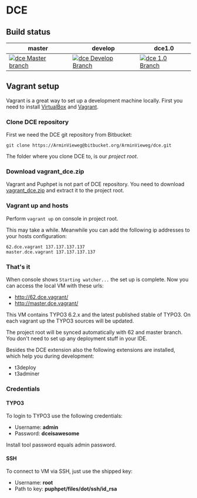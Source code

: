 # DCE #

## Build status ##

|master|develop|dce1.0|
|---------|----------|---------|
|[![dce Master branch](http://ci.v.ieweg.de/build-status/image/5?branch=master)](http://ci.v.ieweg.de/build-status/view/5?branch=master)|[![dce Develop Branch](http://ci.v.ieweg.de/build-status/image/5?branch=develop)](http://ci.v.ieweg.de/build-status/view/5?branch=develop)|[![dce 1.0 Branch](http://ci.v.ieweg.de/build-status/image/5?branch=dce1.0)](http://ci.v.ieweg.de/build-status/view/5?branch=dce1.0)|


## Vagrant setup ##

Vagrant is a great way to set up a development machine locally. First you need to install [VirtualBox](https://www.virtualbox.org/wiki/Downloads) and [Vagrant](http://www.vagrantup.com/downloads.html).


### Clone DCE repository ###
First we need the DCE git repository from Bitbucket:

`git clone https://ArminVieweg@bitbucket.org/ArminVieweg/dce.git`

The folder where you clone DCE to, is our *project root*.


### Download vagrant_dce.zip ###

Vagrant and Puphpet is not part of DCE repository. You need to download [vagrant_dce.zip](https://bitbucket.org/ArminVieweg/dce/downloads/vagrant_dce.zip) and extract it to the project root.


### Vagrant up and hosts ###

Perform `vagrant up` on console in project root.

This may take a while. Meanwhile you can add the following ip addresses to your hosts configuration:

```
62.dce.vagrant 137.137.137.137
master.dce.vagrant 137.137.137.137
```


### That's it ###

When console shows `Starting watcher...` the set up is complete. Now you can access the local VM with these urls:

* http://62.dce.vagrant/
* http://master.dce.vagrant/

This VM contains TYPO3 6.2.x and the latest published stable of TYPO3. On each vagrant up the TYPO3 sources will be updated.

The project root will be synced automatically with 62 and master branch. You don't need to set up any deployment stuff in your IDE.

Besides the DCE extension also the following extensions are installed, which help you during development:

* t3deploy
* t3adminer


### Credentials ###

#### TYPO3 ####

To login to TYPO3 use the following credentials:

* Username: **admin**
* Password: **dceisawesome**

Install tool password equals admin password.


#### SSH ####

To connect to VM via SSH, just use the shipped key:

* Username: **root**
* Path to key: **puphpet/files/dot/ssh/id_rsa**